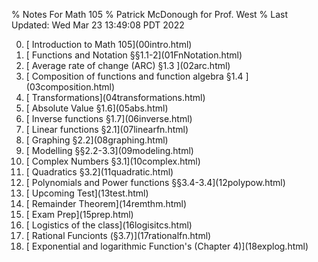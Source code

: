 % Notes For Math 105
% Patrick McDonough for Prof. West
% Last Updated: Wed Mar 23 13:49:08 PDT 2022

<ol start=0>

<li> [ Introduction to Math 105](00intro.html)
<li> [ Functions and Notation §§1.1-2](01FnNotation.html)
<li> [ Average rate of change (ARC) §1.3 ](02arc.html)
<li> [ Composition of functions and function algebra §1.4 ](03composition.html)
<li> [ Transformations](04transformations.html)
<li> [ Absolute Value §1.6](05abs.html)
<li> [ Inverse functions §1.7](06inverse.html)
<li> [ Linear functions §2.1](07linearfn.html)
<li> [ Graphing §2.2](08graphing.html)
<li> [ Modelling §§2.2-3.3](09modeling.html)
<li> [ Complex Numbers §3.1](10complex.html)
<li> [ Quadratics §3.2](11quadratic.html)
<li> [ Polynomials and Power functions  §§3.4-3.4](12polypow.html)
<li> [ Upcoming Test](13test.html)
<li> [ Remainder Theorem](14remthm.html)
<li> [ Exam Prep](15prep.html)
<li> [ Logistics of the class](16logisitcs.html)
<li> [ Rational Funcionts (§3.7)](17rationalfn.html)
<li> [ Exponential and logarithmic Function's (Chapter 4)](18explog.html)
